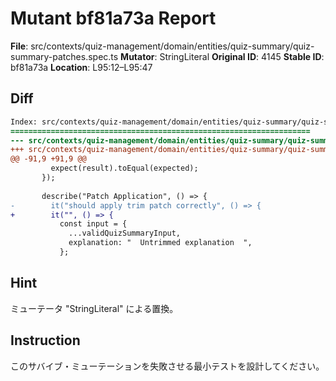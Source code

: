 # Mutant bf81a73a Report

**File**: src/contexts/quiz-management/domain/entities/quiz-summary/quiz-summary-patches.spec.ts
**Mutator**: StringLiteral
**Original ID**: 4145
**Stable ID**: bf81a73a
**Location**: L95:12–L95:47

## Diff

```diff
Index: src/contexts/quiz-management/domain/entities/quiz-summary/quiz-summary-patches.spec.ts
===================================================================
--- src/contexts/quiz-management/domain/entities/quiz-summary/quiz-summary-patches.spec.ts	original
+++ src/contexts/quiz-management/domain/entities/quiz-summary/quiz-summary-patches.spec.ts	mutated #4145
@@ -91,9 +91,9 @@
         expect(result).toEqual(expected);
       });
 
       describe("Patch Application", () => {
-        it("should apply trim patch correctly", () => {
+        it("", () => {
           const input = {
             ...validQuizSummaryInput,
             explanation: "  Untrimmed explanation  ",
           };
```

## Hint

ミューテータ "StringLiteral" による置換。

## Instruction

このサバイブ・ミューテーションを失敗させる最小テストを設計してください。
